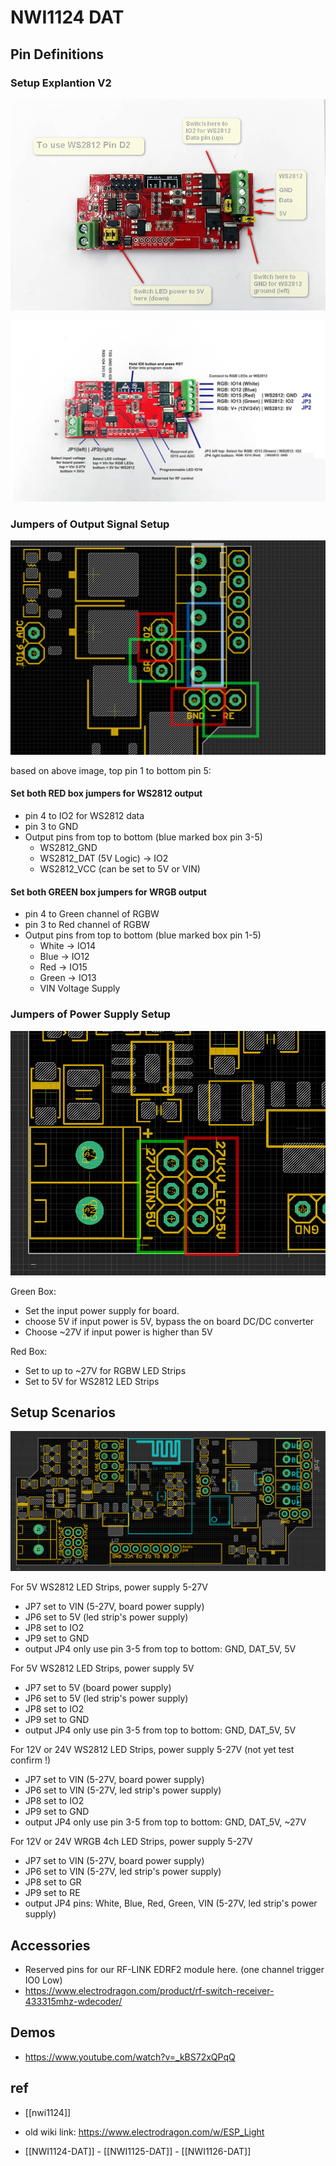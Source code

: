 

# NWI1124 DAT




## Pin Definitions 

### Setup Explantion V2
![](02-30-17-13-03-2023.png)

![](16-30-17-13-03-2023.png)


### Jumpers of Output Signal Setup 


![](06-58-16-27-02-2023.png)

based on above image, top pin 1 to bottom pin 5: 

#### Set both **RED** box jumpers for WS2812 output

- pin 4 to IO2 for WS2812 data
- pin 3 to GND
- Output pins from top to bottom (blue marked box pin 3-5)
  - WS2812_GND
  - WS2812_DAT (5V Logic) -> IO2
  - WS2812_VCC (can be set to 5V or VIN)

#### Set both **GREEN** box jumpers for WRGB output

- pin 4 to Green channel of RGBW
- pin 3 to Red   channel of RGBW
- Output pins from top to bottom (blue marked box pin 1-5)
  - White -> IO14
  - Blue -> IO12
  - Red -> IO15
  - Green -> IO13
  - VIN Voltage Supply

### Jumpers of Power Supply Setup 

![](01-04-17-27-02-2023.png)

Green Box: 

- Set the input power supply for board. 
- choose 5V if input power is 5V, bypass the on board DC/DC converter
- Choose ~27V if input power is higher than 5V

Red Box: 

- Set to up to ~27V for RGBW LED Strips
- Set to 5V for WS2812 LED Strips


## Setup Scenarios 

![](53-53-13-30-06-2023.png)

For 5V WS2812 LED Strips, power supply 5-27V
- JP7 set to VIN (5-27V, board power supply)
- JP6 set to 5V (led strip's power supply)
- JP8 set to IO2
- JP9 set to GND
- output JP4 only use pin 3-5 from top to bottom: GND, DAT_5V, 5V

For 5V WS2812 LED Strips, power supply 5V
- JP7 set to 5V (board power supply)
- JP6 set to 5V (led strip's power supply)
- JP8 set to IO2
- JP9 set to GND
- output JP4 only use pin 3-5 from top to bottom: GND, DAT_5V, 5V

For 12V or 24V WS2812 LED Strips, power supply 5-27V (not yet test confirm !)
- JP7 set to VIN (5-27V, board power supply)
- JP6 set to VIN (5-27V, led strip's power supply)
- JP8 set to IO2
- JP9 set to GND
- output JP4 only use pin 3-5 from top to bottom: GND, DAT_5V, ~27V

For 12V or 24V WRGB 4ch LED Strips, power supply 5-27V
- JP7 set to VIN (5-27V, board power supply)
- JP6 set to VIN (5-27V, led strip's power supply)
- JP8 set to GR
- JP9 set to RE
- output JP4 pins: White, Blue, Red, Green, VIN (5-27V, led strip's power supply)


## Accessories 
- Reserved pins for our RF-LINK EDRF2 module here. (one channel trigger IO0 Low)
- https://www.electrodragon.com/product/rf-switch-receiver-433315mhz-wdecoder/

## Demos 
- https://www.youtube.com/watch?v=_kBS72xQPqQ


## ref 
- [[nwi1124]]
- old wiki link: https://www.electrodragon.com/w/ESP_Light

- [[NWI1124-DAT]] - [[NWI1125-DAT]] - [[NWI1126-DAT]]